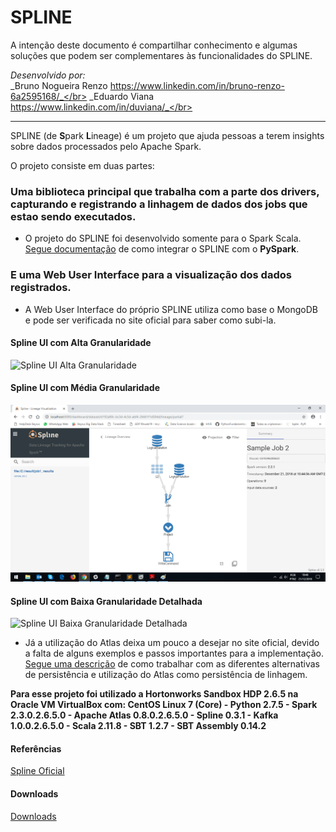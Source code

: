 # SPLINE

A intenção deste documento é compartilhar conhecimento e algumas soluções que podem ser complementares às funcionalidades do SPLINE.

_Desenvolvido por:_</br>
_Bruno Nogueira Renzo https://www.linkedin.com/in/bruno-renzo-6a2595168/_</br>
_Eduardo Viana https://www.linkedin.com/in/duviana/_</br>
_________________________________________________________________________________________________________________________________________________________________________________

SPLINE (de **S**park **L**ineage) é um projeto que ajuda pessoas a terem insights sobre dados processados pelo Apache Spark.

O projeto consiste em duas partes:

### Uma biblioteca principal que trabalha com a parte dos drivers, capturando e registrando a linhagem de dados dos jobs que estao sendo executados.

* O projeto do SPLINE foi desenvolvido somente para o Spark Scala. [Segue documentação](https://github.com/brunoRenzo6/Spark-DataLineage-Spline/blob/main/Integra%C3%A7%C3%A3o.md "Segue documentação") de como integrar o SPLINE com o <strong>PySpark</strong>.

### E uma Web User Interface para a visualização dos dados registrados.

* A Web User Interface do próprio SPLINE utiliza como base o MongoDB e pode ser verificada no site oficial para saber como subi-la.

#### Spline UI com Alta Granularidade
![Spline UI Alta Granularidade](https://github.com/brunoRenzo6/Keyrus-Spline/blob/main/Reposit%C3%B3rio%20de%20Imagens%20Spline/Spline%20UI%20Alta%20Granularidade.png "Spline UI Alta Granularidade")

#### Spline UI com Média Granularidade
![Spline UI Média Granularidade](https://github.com/brunoRenzo6/Keyrus-Spline/blob/main/Reposit%C3%B3rio%20de%20Imagens%20Spline/Spline%20UI%20M%C3%A9dia%20Granularidade.png "Spline UI Média Granularidade")

#### Spline UI com Baixa Granularidade Detalhada
![Spline UI Baixa Granularidade Detalhada](https://github.com/brunoRenzo6/Keyrus-Spline/blob/main/Reposit%C3%B3rio%20de%20Imagens%20Spline/Spline%20UI%20Baixa%20Granularidade%20Detalhada.png "Spline UI Baixa Granularidade Detalhada")

* Já a utilização do Atlas deixa um pouco a desejar no site oficial, devido a falta de alguns exemplos e passos importantes para a implementação. [Segue uma descrição](https://github.com/brunoRenzo6/Spark-DataLineage-Spline/blob/main/Persist%C3%AAncia.md "Segue uma descrição") de como trabalhar com as diferentes alternativas de persistência e utilização do Atlas como persistência de linhagem.

__Para esse projeto foi utilizado a Hortonworks Sandbox HDP 2.6.5 na Oracle VM VirtualBox com: CentOS Linux 7 (Core) - Python 2.7.5 - Spark 2.3.0.2.6.5.0 - Apache Atlas 0.8.0.2.6.5.0 - Spline 0.3.1 - Kafka 1.0.0.2.6.5.0 - Scala 2.11.8 - SBT 1.2.7 - SBT Assembly 0.14.2__

#### Referências

[Spline Oficial](https://absaoss.github.io/spline/ "Spline Oficial")

#### Downloads

[Downloads](https://github.com/brunoRenzo6/Spark-DataLineage-Spline/tree/main/Downloads "Downloads")
